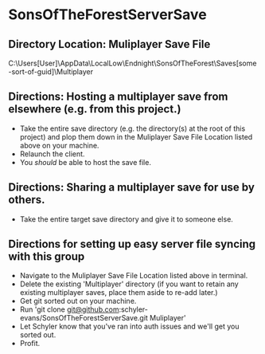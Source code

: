 # SonsOfTheForestServerSave

## Directory Location: Muliplayer Save File
C:\Users\[User]\AppData\LocalLow\Endnight\SonsOfTheForest\Saves\[some-sort-of-guid]\Multiplayer

## Directions: Hosting a multiplayer save from elsewhere (e.g. from this project.)
- Take the entire save directory (e.g. the directory(s) at the root of this project) and plop them down in the Muliplayer Save File Location listed above on your machine.
- Relaunch the client.
- You _should_ be able to host the save file.

## Directions: Sharing a multiplayer save for use by others.
- Take the entire target save directory and give it to someone else.

## Directions for setting up easy server file syncing with this group
- Navigate to the Muliplayer Save File Location listed above in terminal.
- Delete the existing 'Multiplayer' directory (if you want to retain any existing multiplayer saves, place them aside to re-add later.)
- Get git sorted out on your machine.
- Run 'git clone git@github.com:schyler-evans/SonsOfTheForestServerSave.git Muliplayer'
- Let Schyler know that you've ran into auth issues and we'll get you sorted out.
- Profit.
